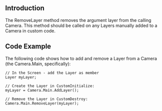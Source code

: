 ## Introduction

The RemoveLayer method removes the argument layer from the calling Camera. This method should be called on any Layers manually added to a Camera in custom code.

## Code Example

The following code shows how to add and remove a Layer from a Camera (the Camera.Main, specifically):

    // In the Screen - add the Layer as member
    Layer myLayer;

    // Create the Layer in CustomInitialize:
    myLayer = Camera.Main.AddLayer();

    // Remove the Layer in CustomDestroy:
    Camera.Main.RemoveLayer(myLayer);
